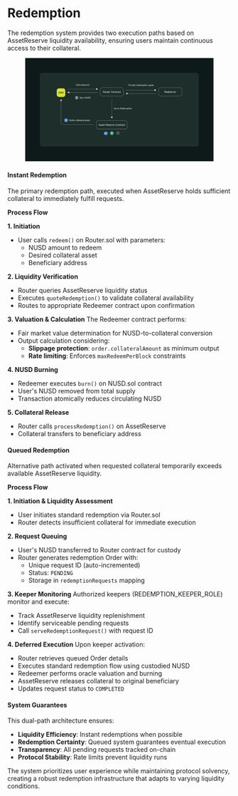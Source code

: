 # Redemption

The redemption system provides two execution paths based on AssetReserve liquidity availability, ensuring users maintain continuous access to their collateral.

<figure><img src="../.gitbook/assets/Yield_3_1920.png" alt=""><figcaption></figcaption></figure>

#### Instant Redemption

The primary redemption path, executed when AssetReserve holds sufficient collateral to immediately fulfill requests.

**Process Flow**

**1. Initiation**

* User calls `redeem()` on Router.sol with parameters:
  * NUSD amount to redeem
  * Desired collateral asset
  * Beneficiary address

**2. Liquidity Verification**

* Router queries AssetReserve liquidity status
* Executes `quoteRedemption()` to validate collateral availability
* Routes to appropriate Redeemer contract upon confirmation

**3. Valuation & Calculation** The Redeemer contract  performs:

* Fair market value determination for NUSD-to-collateral conversion
* Output calculation considering:
  * **Slippage protection**: `order.collateralAmount` as minimum output
  * **Rate limiting**: Enforces `maxRedeemPerBlock` constraints

**4. NUSD Burning**

* Redeemer executes `burn()` on NUSD.sol contract
* User's NUSD removed from total supply
* Transaction atomically reduces circulating NUSD

**5. Collateral Release**

* Router calls `processRedemption()` on AssetReserve
* Collateral transfers to beneficiary address



#### Queued Redemption

Alternative path activated when requested collateral temporarily exceeds available AssetReserve liquidity.

**Process Flow**

**1. Initiation & Liquidity Assessment**

* User initiates standard redemption via Router.sol
* Router detects insufficient collateral for immediate execution

**2. Request Queuing**

* User's NUSD transferred to Router contract for custody
* Router generates redemption Order with:
  * Unique request ID (auto-incremented)
  * Status: `PENDING`
  * Storage in `redemptionRequests` mapping

**3. Keeper Monitoring** Authorized keepers (REDEMPTION\_KEEPER\_ROLE) monitor and execute:

* Track AssetReserve liquidity replenishment
* Identify serviceable pending requests
* Call `serveRedemptionRequest()` with request ID

**4. Deferred Execution** Upon keeper activation:

* Router retrieves queued Order details
* Executes standard redemption flow using custodied NUSD
* Redeemer performs oracle valuation and burning
* AssetReserve releases collateral to original beneficiary
* Updates request status to `COMPLETED`



#### System Guarantees

This dual-path architecture ensures:

* **Liquidity Efficiency**: Instant redemptions when possible
* **Redemption Certainty**: Queued system guarantees eventual execution
* **Transparency**: All pending requests tracked on-chain
* **Protocol Stability**: Rate limits prevent liquidity runs

The system prioritizes user experience while maintaining protocol solvency, creating a robust redemption infrastructure that adapts to varying liquidity conditions.

